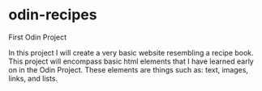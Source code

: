 # odin-recipes
First Odin Project 

In this project I will create a very basic website resembling a recipe book.
This project will encompass basic html elements that I have learned early on in the Odin Project.
These elements are things such as: text, images, links, and lists.